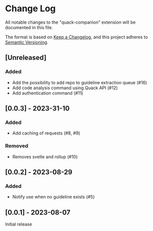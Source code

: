 # Change Log

All notable changes to the "quack-companion" extension will be documented in this file.

The format is based on [Keep a Changelog](https://keepachangelog.com/en/1.0.0/),
and this project adheres to [Semantic Versioning](https://semver.org/spec/v2.0.0.html).

## [Unreleased]

### Added

- Add the possibility to add repo to guideline extraction queue (#16)
- Add code analysis command using Quack API (#12)
- Add authentication command (#11)

## [0.0.3] - 2023-31-10

### Added

- Add caching of requests (#8, #9)

### Removed

- Removes svelte and rollup (#10)

## [0.0.2] - 2023-08-29

### Added

- Notify use when no guideline exists (#5)

## [0.0.1] - 2023-08-07

Initial release